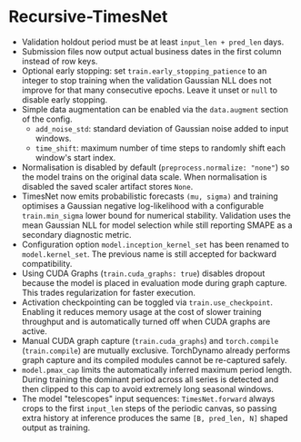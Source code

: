 # Recursive-TimesNet

- Validation holdout period must be at least `input_len + pred_len` days.
- Submission files now output actual business dates in the first column instead of row keys.
- Optional early stopping: set `train.early_stopping_patience` to an integer to stop training
  when the validation Gaussian NLL does not improve for that many consecutive epochs. Leave it unset or
  `null` to disable early stopping.
- Simple data augmentation can be enabled via the `data.augment` section of the config.
  - `add_noise_std`: standard deviation of Gaussian noise added to input windows.
  - `time_shift`: maximum number of time steps to randomly shift each window's start index.
- Normalisation is disabled by default (`preprocess.normalize: "none"`) so the model trains on
  the original data scale. When normalisation is disabled the saved scaler artifact stores `None`.
- TimesNet now emits probabilistic forecasts `(mu, sigma)` and training optimises a Gaussian
  negative log-likelihood with a configurable `train.min_sigma` lower bound for numerical
  stability. Validation uses the mean Gaussian NLL for model selection while still reporting
  SMAPE as a secondary diagnostic metric.
- Configuration option `model.inception_kernel_set` has been renamed to `model.kernel_set`. The previous name is still accepted for backward compatibility.
- Using CUDA Graphs (`train.cuda_graphs: true`) disables dropout because the model is placed in evaluation mode during graph capture. This trades regularization for faster execution.
- Activation checkpointing can be toggled via `train.use_checkpoint`. Enabling it reduces memory usage at the cost of slower training throughput and is automatically turned off when CUDA graphs are active.
- Manual CUDA graph capture (`train.cuda_graphs`) and `torch.compile` (`train.compile`) are mutually exclusive. TorchDynamo already performs graph capture and its compiled modules cannot be re-captured safely.
- `model.pmax_cap` limits the automatically inferred maximum period length. During training the dominant period across all series is detected and then clipped to this cap to avoid extremely long seasonal windows.
- The model "telescopes" input sequences: `TimesNet.forward` always crops to the first `input_len` steps of the periodic canvas, so passing extra history at inference produces the same `[B, pred_len, N]` shaped output as training.
